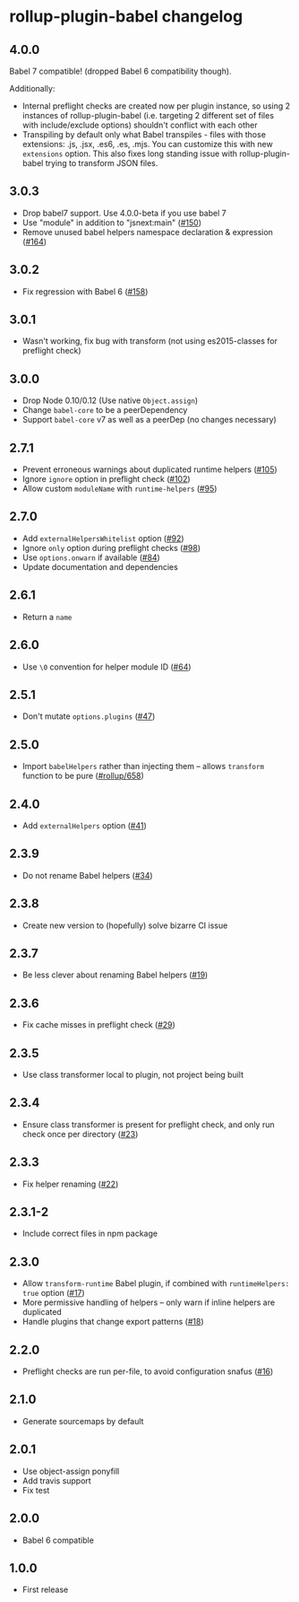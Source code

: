 # rollup-plugin-babel changelog

## 4.0.0

Babel 7 compatible! (dropped Babel 6 compatibility though).

Additionally:
* Internal preflight checks are created now per plugin instance, so using 2 instances of rollup-plugin-babel (i.e. targeting 2 different set of files with include/exclude options) shouldn't conflict with each other
* Transpiling by default only what Babel transpiles - files with those extensions: .js, .jsx, .es6, .es, .mjs. You can customize this with new `extensions` option. This also fixes long standing issue with rollup-plugin-babel trying to transform JSON files.

## 3.0.3

* Drop babel7 support. Use 4.0.0-beta if you use babel 7
* Use "module" in addition to "jsnext:main" ([#150](https://github.com/rollup/rollup-plugin-babel/issues/150))
* Remove unused babel helpers namespace declaration & expression ([#164](https://github.com/rollup/rollup-plugin-babel/issues/164))

## 3.0.2

* Fix regression with Babel 6 ([#158](https://github.com/rollup/rollup-plugin-babel/issues/158))

## 3.0.1

* Wasn't working, fix bug with transform (not using es2015-classes for preflight check)

## 3.0.0

* Drop Node 0.10/0.12 (Use native `Object.assign`)
* Change `babel-core` to be a peerDependency
* Support `babel-core` v7 as well as a peerDep (no changes necessary)

## 2.7.1

* Prevent erroneous warnings about duplicated runtime helpers ([#105](https://github.com/rollup/rollup-plugin-babel/issues/105))
* Ignore `ignore` option in preflight check ([#102](https://github.com/rollup/rollup-plugin-babel/issues/102))
* Allow custom `moduleName` with `runtime-helpers` ([#95](https://github.com/rollup/rollup-plugin-babel/issues/95))

## 2.7.0

* Add `externalHelpersWhitelist` option ([#92](https://github.com/rollup/rollup-plugin-babel/pull/92))
* Ignore `only` option during preflight checks ([#98](https://github.com/rollup/rollup-plugin-babel/issues/98))
* Use `options.onwarn` if available ([#84](https://github.com/rollup/rollup-plugin-babel/issues/84))
* Update documentation and dependencies

## 2.6.1

* Return a `name`

## 2.6.0

* Use `\0` convention for helper module ID ([#64](https://github.com/rollup/rollup-plugin-babel/issues/64))

## 2.5.1

* Don't mutate `options.plugins` ([#47](https://github.com/rollup/rollup-plugin-babel/issues/47))

## 2.5.0

* Import `babelHelpers` rather than injecting them – allows `transform` function to be pure ([#rollup/658](https://github.com/rollup/rollup/pull/658#issuecomment-223876824))

## 2.4.0

* Add `externalHelpers` option ([#41](https://github.com/rollup/rollup-plugin-babel/pull/41))

## 2.3.9

* Do not rename Babel helpers ([#34](https://github.com/rollup/rollup-plugin-babel/pull/34))

## 2.3.8

* Create new version to (hopefully) solve bizarre CI issue

## 2.3.7

* Be less clever about renaming Babel helpers ([#19](https://github.com/rollup/rollup-plugin-babel/issues/19))

## 2.3.6

* Fix cache misses in preflight check ([#29](https://github.com/rollup/rollup-plugin-babel/pull/29))

## 2.3.5

* Use class transformer local to plugin, not project being built

## 2.3.4

* Ensure class transformer is present for preflight check, and only run check once per directory ([#23](https://github.com/rollup/rollup-plugin-babel/issues/23))

## 2.3.3

* Fix helper renaming ([#22](https://github.com/rollup/rollup-plugin-babel/issues/22))

## 2.3.1-2

* Include correct files in npm package

## 2.3.0

* Allow `transform-runtime` Babel plugin, if combined with `runtimeHelpers: true` option ([#17](https://github.com/rollup/rollup-plugin-babel/issues/17))
* More permissive handling of helpers – only warn if inline helpers are duplicated
* Handle plugins that change export patterns ([#18](https://github.com/rollup/rollup-plugin-babel/issues/18))

## 2.2.0

* Preflight checks are run per-file, to avoid configuration snafus ([#16](https://github.com/rollup/rollup-plugin-babel/issues/16))

## 2.1.0

* Generate sourcemaps by default

## 2.0.1

* Use object-assign ponyfill
* Add travis support
* Fix test

## 2.0.0

* Babel 6 compatible

## 1.0.0

* First release
